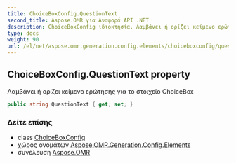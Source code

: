 ```yaml
---
title: ChoiceBoxConfig.QuestionText
second_title: Aspose.OMR για Αναφορά API .NET
description: ChoiceBoxConfig ιδιοκτησία. Λαμβάνει ή ορίζει κείμενο ερώτησης για το στοιχείο ChoiceBox
type: docs
weight: 90
url: /el/net/aspose.omr.generation.config.elements/choiceboxconfig/questiontext/
---
```

## ChoiceBoxConfig.QuestionText property

Λαμβάνει ή ορίζει κείμενο ερώτησης για το στοιχείο ChoiceBox

```csharp
public string QuestionText { get; set; }
```

### Δείτε επίσης

* class [ChoiceBoxConfig](../)
* χώρος ονομάτων [Aspose.OMR.Generation.Config.Elements](../../choiceboxconfig/)
* συνέλευση [Aspose.OMR](../../../)


